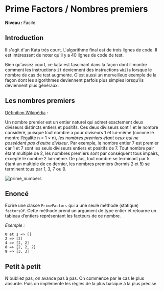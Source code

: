# Prime Factors / Nombres premiers

**Niveau :** Facile

## Introduction

Il s'agit d'un Kata très court. L'algorithme final est de trois lignes de code. Il est intéressant de noter qu'il y a 40 lignes de code de test.

Bien qu'assez court, ce kata est fascinant dans la façon dont il montre comment les instructions `if` deviennent des instructions `while` lorsque le nombre de cas de test augmente. C'est aussi un merveilleux exemple de la façon dont les algorithmes deviennent parfois plus simples lorsqu'ils deviennent plus généraux.

## Les nombres premiers

[Définition Wikipédia](https://fr.wikipedia.org/wiki/Nombre_premier) :

Un nombre premier est un entier naturel qui admet exactement deux diviseurs distincts entiers et positifs. Ces deux diviseurs sont 1 et le nombre considéré, puisque tout nombre a pour diviseurs 1 et lui-même (comme le montre l’égalité n = 1 × n), *les nombres premiers étant ceux qui ne possèdent pas d'autre diviseur*. Par exemple, le nombre entier 7 est premier car 1 et 7 sont les seuls diviseurs entiers et positifs de 7. Tout nombre pair étant multiple de 2, les nombres premiers sont par conséquent tous impairs, excepté le nombre 2 lui-même. De plus, tout nombre se terminant par 5 étant un multiple de ce dernier, les nombres premiers (hormis 2 et 5) se terminent tous par 1, 3, 7 ou 9.

![prime_numbers](https://upload.wikimedia.org/wikipedia/commons/thumb/5/50/Primencomposite0100.svg/1200px-Primencomposite0100.svg.png)

## Enoncé

Ecrire une classe `PrimeFactors` qui a une seule méthode (statique) `factorsOf`. Cette méthode prend un argument de type entier et retourne un tableau d’entiers représentant les facteurs de ce nombre.

_Exemple :_

```
0 et 1 => []
2 => [2]
4 => [2, 2]
8 => [2, 2, 2]
9 => [3, 3]
```

## Petit à petit

N'oubliez pas, on avance pas à pas. On commence par le cas le plus absurde. Puis on implémente les règles de la plus basique à la plus précise.
